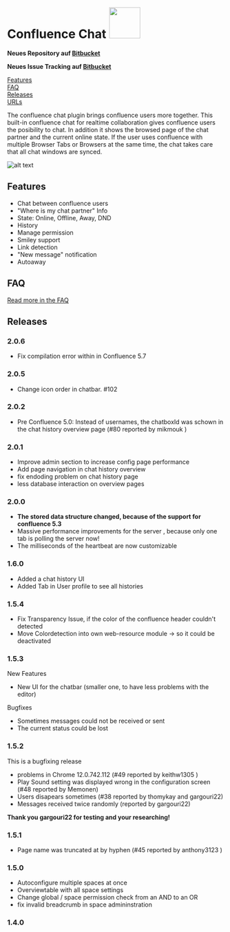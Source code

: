 # Confluence Chat <img width="72px" src="https://raw.github.com/muchino/confluence.chat/master/src/main/resources/confluence/chat/img/plugin-logo.png"> 


**Neues Repository auf [Bitbucket](https://bitbucket.org/muchino/chat-for-confluence/overview)**

**Neues Issue Tracking auf [Bitbucket](https://bitbucket.org/muchino/chat-for-confluence/issues?status=new&status=open)**


[Features](#features)  
[FAQ](#faq)  
[Releases](#releases)  
[URLs](#urls) 

The confluence chat plugin  brings confluence users more together.  This built-in confluence chat for realtime collaboration gives confluence users the posibility to chat. In addition it shows the browsed page of the chat partner and the current online state.
If the user uses confluence with multiple Browser Tabs or Browsers at the same time, the chat takes care that all chat windows are synced. 

![alt text](http://muchino.github.com/confluence.chat/images/chat.png "")

## Features

* Chat between confluence users
* "Where is my chat partner" Info
* State: Online, Offline, Away, DND
* History
* Manage permission
* Smiley support
* Link detection
* "New message" notification
* Autoaway


## FAQ

[Read more in the FAQ](../master/src/main/resources/faq.md)

## Releases

### 2.0.6
* Fix compilation error within in Confluence 5.7

### 2.0.5
* Change icon order in chatbar. #102

### 2.0.2
* Pre Confluence 5.0: Instead of usernames, the chatboxId was schown in the chat history overview page (#80 reported by mikmouk )

### 2.0.1
* Improve admin section to increase config page performance
* Add page navigation in chat history overview
* fix endoding problem on chat history page
* less database interaction on overview pages

### 2.0.0
* **The stored data structure changed, because of the support for confluence 5.3**
* Massive performance improvements for the server , because only one tab is polling the server now!
* The milliseconds of the heartbeat are now customizable 

### 1.6.0
* Added a chat history UI 
* Added Tab in User profile to see all histories

### 1.5.4
* Fix Transparency Issue, if the color of the confluence header couldn't detected
* Move Colordetection into own web-resource module -> so it could be deactivated


### 1.5.3

New Features
 * New UI for the chatbar (smaller one, to have less problems with the editor)

Bugfixes   
* Sometimes messages could not be received or sent
* The current status could be lost

### 1.5.2
This is a bugfixing release 	
* problems in Chrome 12.0.742.112 (#49 reported by keithw1305 )
* Play Sound setting was displayed wrong in the configuration screen (#48 reported by Memonen)
* Users disapears sometimes (#38 reported by thomykay and gargouri22)
* Messages received twice randomly  (reported by  gargouri22)

**Thank you gargouri22 for testing and your researching!**

### 1.5.1
* Page name was truncated at by hyphen  (#45 reported by anthony3123 )

### 1.5.0
* Autoconfigure multiple spaces at once
* Overviewtable with all space settings
* Change global / space permission check from an AND to an OR
* fix invalid breadcrumb in space admininstration

### 1.4.0
